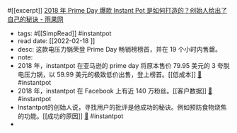 #[[excerpt]] [2018 年 Prime Day 爆款 Instant Pot 是如何打造的？创始人给出了自己的秘诀 - 雨果网](https://www.cifnews.com/article/36736)

- tags: #[[SimpRead]] #instantpot
- read date: [[2022-02-18  ]]
- desc: 这款电压力锅荣登 Prime Day 畅销榜榜首，并在 19 个小时内售罄。
- note:
- 2018 年，instantpot 在亚马逊的 prime day 将原本售价 79.95 美元的 3 夸脱电压力锅，以 59.99 美元的极致低价出售，登上榜首。[[低成本]]   [📌](<http://localhost:7026/reading/19?title=2018 年 Prime Day 爆款 Instant Pot 是如何打造的？创始人给出了自己的秘诀 - 雨果网#id=1645172320602>) #instantpot
- 2018 年，instantpot 在 Facebook 上有近 140 万粉丝。[[客户数据]]   [📌](<http://localhost:7026/reading/19?title=2018 年 Prime Day 爆款 Instant Pot 是如何打造的？创始人给出了自己的秘诀 - 雨果网#id=1645172545848>) #instantpot
- Instantpot的创始人说，寻找用户的批评是他成功的秘诀。例如预防食物烧焦的功能。[[成功的原因]]   [📌](<http://localhost:7026/reading/19?title=2018 年 Prime Day 爆款 Instant Pot 是如何打造的？创始人给出了自己的秘诀 - 雨果网#id=1645172694070>) #instantpot
-